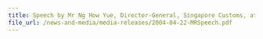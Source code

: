 ```yaml
---
title: Speech by Mr Ng How Yue, Director-General, Singapore Customs, at the Signing Ceremony
file_url: /news-and-media/media-releases/2004-04-22-MRSpeech.pdf
---
```

